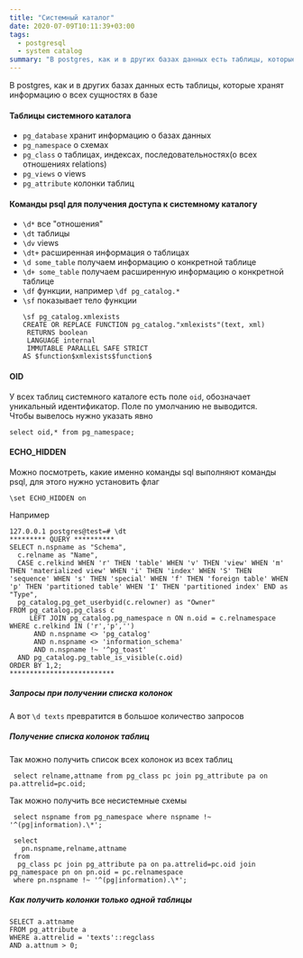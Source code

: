```yaml
---
title: "Системный каталог"
date: 2020-07-09T10:11:39+03:00
tags:
  - postgresql
  - system catalog
summary: "В postgres, как и в других базах данных есть таблицы, которые хранят информацию о всех сущностях в базе"
---
```

В postgres, как и в других базах данных есть таблицы, которые хранят информацию о всех сущностях в базе

#### Таблицы системного каталога 
* `pg_database` хранит информацию о базах данных
* `pg_namespace` о схемах
* `pg_class` о таблицах, индексах, последовательностях(о всех отношениях relations)
* `pg_views` о views
* `pg_attribute` колонки таблиц

#### Команды psql для получения доступа к системному каталогу
* `\d*` все "отношения"
* `\dt` таблицы
* `\dv` views
* `\dt+` расширенная информация о таблицах
* `\d some_table` получаем информацию о конкретной таблице
* `\d+ some_table` получаем расширенную информацию о конкретной таблице
* `\df`  функции, например `\df pg_catalog.*`
* `\sf` показывает тело функции
  ```
  \sf pg_catalog.xmlexists
  CREATE OR REPLACE FUNCTION pg_catalog."xmlexists"(text, xml)
   RETURNS boolean
   LANGUAGE internal
   IMMUTABLE PARALLEL SAFE STRICT
  AS $function$xmlexists$function$
  ```
#### OID 
У всех таблиц системного каталоге есть поле `oid`, обозначает уникальный идентификатор. Поле по умолчанию не выводится.  
Чтобы вывелось нужно указать явно  
```
select oid,* from pg_namespace;
```

#### ECHO_HIDDEN 
Можно посмотреть, какие именно команды sql выполняют команды psql, для этого нужно установить флаг
```
\set ECHO_HIDDEN on
```
Например
```
127.0.0.1 postgres@test=# \dt
********* QUERY **********
SELECT n.nspname as "Schema",
  c.relname as "Name",
  CASE c.relkind WHEN 'r' THEN 'table' WHEN 'v' THEN 'view' WHEN 'm' THEN 'materialized view' WHEN 'i' THEN 'index' WHEN 'S' THEN 'sequence' WHEN 's' THEN 'special' WHEN 'f' THEN 'foreign table' WHEN 'p' THEN 'partitioned table' WHEN 'I' THEN 'partitioned index' END as "Type",
  pg_catalog.pg_get_userbyid(c.relowner) as "Owner"
FROM pg_catalog.pg_class c
     LEFT JOIN pg_catalog.pg_namespace n ON n.oid = c.relnamespace
WHERE c.relkind IN ('r','p','')
      AND n.nspname <> 'pg_catalog'
      AND n.nspname <> 'information_schema'
      AND n.nspname !~ '^pg_toast'
  AND pg_catalog.pg_table_is_visible(c.oid)
ORDER BY 1,2;
**************************
```
##### Запросы при получении списка колонок 
А вот `\d texts` превратится в большое количество запросов

##### Получение списка колонок таблиц 
Так можно получить список всех колонок из всех таблиц
```
 select relname,attname from pg_class pc join pg_attribute pa on pa.attrelid=pc.oid;
```
Так можно получить все несистемные схемы
```
 select nspname from pg_namespace where nspname !~ '^(pg|information).\*';
```

```
 select 
   pn.nspname,relname,attname 
 from 
  pg_class pc join pg_attribute pa on pa.attrelid=pc.oid join pg_namespace pn on pn.oid = pc.relnamespace
 where pn.nspname !~ '^(pg|information).\*';
```
##### Как получить колонки только одной таблицы 
```
SELECT a.attname
FROM pg_attribute a
WHERE a.attrelid = 'texts'::regclass
AND a.attnum > 0;
```
